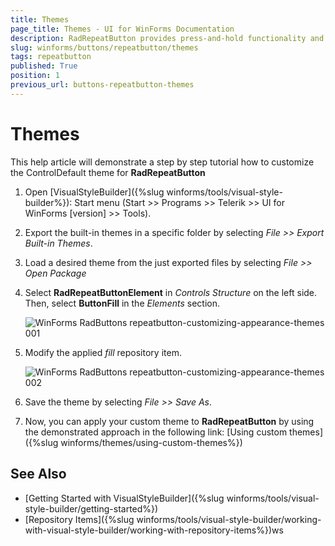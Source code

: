 ```yaml
---
title: Themes
page_title: Themes - UI for WinForms Documentation
description: RadRepeatButton provides press-and-hold functionality and it is an ideal UI element for allowing users to control an increasing or decreasing value, such as volume or brightness. 
slug: winforms/buttons/repeatbutton/themes
tags: repeatbutton
published: True
position: 1
previous_url: buttons-repeatbutton-themes
---
```


# Themes

This help article will demonstrate a step by step tutorial how to customize the ControlDefault theme for __RadRepeatButton__ 

1. Open [VisualStyleBuilder]({%slug winforms/tools/visual-style-builder%}): Start menu (Start >> Programs >> Telerik >> UI for WinForms [version] >> Tools).

1. Export the built-in themes in a specific folder by selecting *File >> Export Built-in Themes*.

1. Load a desired theme from the just exported files by selecting *File >> Open Package*

1. Select __RadRepeatButtonElement__ in *Controls Structure* on the left side. Then, select __ButtonFill__ in the *Elements* section.

	![WinForms RadButtons repeatbutton-customizing-appearance-themes 001](images/repeatbutton-customizing-appearance-themes001.png)

1. Modify the applied *fill* repository item. 

	![WinForms RadButtons repeatbutton-customizing-appearance-themes 002](images/repeatbutton-customizing-appearance-themes002.png)

1. Save the theme by selecting *File >> Save As*.

1. Now, you can apply your custom theme to __RadRepeatButton__ by using the demonstrated approach in the following link: [Using custom themes]({%slug winforms/themes/using-custom-themes%})
 

## See Also

* [Getting Started with VisualStyleBuilder]({%slug winforms/tools/visual-style-builder/getting-started%})
* [Repository Items]({%slug winforms/tools/visual-style-builder/working-with-visual-style-builder/working-with-repository-items%})ws
